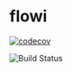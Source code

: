 # flowi

[![codecov](https://codecov.io/gh/psilva-leo/flowi/branch/master/graph/badge.svg?token=BTJ776QRUJ)](https://codecov.io/gh/psilva-leo/flowi)

![Build Status](https://github.com/psilva-leo/flowi/actions/workflows/github-actions.yml/badge.svg)